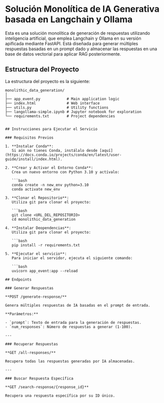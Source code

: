 # Solución Monolítica de IA Generativa basada en Langchain y Ollama

Esta es una solución monolítica de generación de respuestas utilizando inteligencia artificial, que emplea Langchain y Ollama en su versión apificada mediante FastAPI. Está diseñada para generar múltiples respuestas basadas en un prompt dado y almacenar las respuestas en una base de datos vectorial para aplicar RAG posteriormente.

## Estructura del Proyecto

La estructura del proyecto es la siguiente:

```tree
monolithic_data_generation/
│
├── app_event.py            # Main application logic
├── index.html              # Web interface
├── utils.py                # Utility functions
├── langollama-simple.ipynb # Jupyter notebook for exploration
└── requirements.txt        # Project dependencies


## Instrucciones para Ejecutar el Servicio

### Requisitos Previos

1. **Instalar Conda**:
   Si aún no tienes Conda, instálalo desde [aquí](https://docs.conda.io/projects/conda/en/latest/user-guide/install/index.html).

2. **Crear y Activar el Entorno Conda**:
   Crea un nuevo entorno con Python 3.10 y actívalo:

   ```bash
   conda create -n new_env python=3.10
   conda activate new_env

3. **Clonar el Repositorio**:
   Utiliza git para clonar el proyecto:

   ```bash
   git clone <URL_DEL_REPOSITORIO>
   cd monolithic_data_generation

4. **Instalar Deopendencias**:
   Utiliza git para clonar el proyecto:

   ```bash
   pip install -r requirements.txt

5. **Ejecutar el servicio**:
   Para iniciar el servidor, ejecuta el siguiente comando:

   ```bash
   uvicorn app_event:app --reload
   
## Endpoints

### Generar Respuestas

**POST /generate-response/**

Genera múltiples respuestas de IA basadas en el prompt de entrada.

**Parámetros:**

- `prompt`: Texto de entrada para la generación de respuestas.
- `num_responses`: Número de respuestas a generar (1-100).

---

### Recuperar Respuestas

**GET /all-responses/**

Recupera todas las respuestas generadas por IA almacenadas.

---

### Buscar Respuesta Específica

**GET /search-response/{response_id}**

Recupera una respuesta específica por su ID único.
